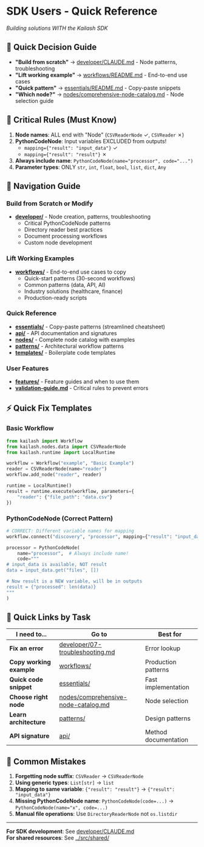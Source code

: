 # SDK Users - Quick Reference

*Building solutions WITH the Kailash SDK*

## 🎯 Quick Decision Guide
- **"Build from scratch"** → [developer/CLAUDE.md](developer/CLAUDE.md) - Node patterns, troubleshooting
- **"Lift working example"** → [workflows/README.md](workflows/README.md) - End-to-end use cases
- **"Quick pattern"** → [essentials/README.md](essentials/README.md) - Copy-paste snippets
- **"Which node?"** → [nodes/comprehensive-node-catalog.md](nodes/comprehensive-node-catalog.md) - Node selection guide

## 🚨 Critical Rules (Must Know)
1. **Node names**: ALL end with "Node" (`CSVReaderNode` ✓, `CSVReader` ✗)
2. **PythonCodeNode**: Input variables EXCLUDED from outputs!
   - `mapping={"result": "input_data"}` ✓
   - `mapping={"result": "result"}` ✗
3. **Always include name**: `PythonCodeNode(name="processor", code="...")`
4. **Parameter types**: ONLY `str`, `int`, `float`, `bool`, `list`, `dict`, `Any`

## 📁 Navigation Guide

### **Build from Scratch or Modify**
- **[developer/](developer/)** - Node creation, patterns, troubleshooting
  - Critical PythonCodeNode patterns
  - Directory reader best practices
  - Document processing workflows
  - Custom node development

### **Lift Working Examples**
- **[workflows/](workflows/)** - End-to-end use cases to copy
  - Quick-start patterns (30-second workflows)
  - Common patterns (data, API, AI)
  - Industry solutions (healthcare, finance)
  - Production-ready scripts

### **Quick Reference**
- **[essentials/](essentials/)** - Copy-paste patterns (streamlined cheatsheet)
- **[api/](api/)** - API documentation and signatures
- **[nodes/](nodes/)** - Complete node catalog with examples
- **[patterns/](patterns/)** - Architectural workflow patterns
- **[templates/](templates/)** - Boilerplate code templates

### **User Features**
- **[features/](features/)** - Feature guides and when to use them
- **[validation-guide.md](validation-guide.md)** - Critical rules to prevent errors

## ⚡ Quick Fix Templates

### Basic Workflow
```python
from kailash import Workflow
from kailash.nodes.data import CSVReaderNode
from kailash.runtime import LocalRuntime

workflow = Workflow("example", "Basic Example")
reader = CSVReaderNode(name="reader")
workflow.add_node("reader", reader)

runtime = LocalRuntime()
result = runtime.execute(workflow, parameters={
    "reader": {"file_path": "data.csv"}
})
```

### PythonCodeNode (Correct Pattern)
```python
# CORRECT: Different variable names for mapping
workflow.connect("discovery", "processor", mapping={"result": "input_data"})

processor = PythonCodeNode(
    name="processor",  # Always include name!
    code="""
# input_data is available, NOT result
data = input_data.get("files", [])

# Now result is a NEW variable, will be in outputs
result = {"processed": len(data)}
"""
)
```

## 🔗 Quick Links by Task
| I need to... | Go to | Best for |
|--------------|-------|----------|
| **Fix an error** | [developer/07-troubleshooting.md](developer/07-troubleshooting.md) | Error lookup |
| **Copy working example** | [workflows/](workflows/) | Production patterns |
| **Quick code snippet** | [essentials/](essentials/) | Fast implementation |
| **Choose right node** | [nodes/comprehensive-node-catalog.md](nodes/comprehensive-node-catalog.md) | Node selection |
| **Learn architecture** | [patterns/](patterns/) | Design patterns |
| **API signature** | [api/](api/) | Method documentation |

## 🔴 Common Mistakes
1. **Forgetting node suffix**: `CSVReader` → `CSVReaderNode`
2. **Using generic types**: `List[str]` → `list`
3. **Mapping to same variable**: `{"result": "result"}` → `{"result": "input_data"}`
4. **Missing PythonCodeNode name**: `PythonCodeNode(code=...)` → `PythonCodeNode(name="x", code=...)`
5. **Manual file operations**: Use `DirectoryReaderNode` not `os.listdir`

---

**For SDK development**: See [developer/CLAUDE.md](developer/CLAUDE.md)  
**For shared resources**: See [../src/shared/](../src/shared/)